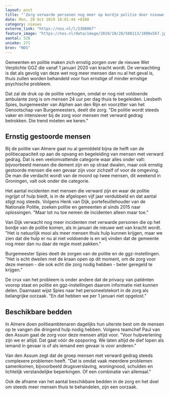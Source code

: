 ```yaml
---
layout: post
title: "'Zorg verwarde personen nog meer op bordje politie door nieuwe wet'"
date: Mon, 28 Oct 2019 18:01:44 +0100
category: nieuws
externe_link: "https://nos.nl/l/2308067"
feature_image: "https://nos.nl/data/image/2019/10/28/588113/1008x567.jpg"
aantal: 528
unieke: 271
bron: "NOS"
---
```


<p>Gemeenten en politie maken zich ernstig zorgen over de nieuwe Wet Verplichte GGZ die vanaf 1 januari 2020 van kracht wordt. De verwachting is dat als gevolg van deze wet nog meer mensen dan nu al het geval is, thuis zullen worden behandeld voor hun ernstige of minder ernstige psychische probleem.</p>
<p>Dat zal de druk op de politie verhogen, omdat er nog niet voldoende ambulante zorg is om mensen 24 uur per dag thuis te begeleiden. Liesbeth Spies, burgemeester van Alphen aan den Rijn en voorzitter van het Genootschap van Burgemeesters, deelt die zorg. "De politie wordt steeds vaker en intensiever bij de zorg voor mensen met verward gedrag betrokken. Die trend móeten we keren."</p>
<h2>Ernstig gestoorde mensen</h2>
<p>Bij de politie van Almere gaat nu al gemiddeld bijna de helft van de politiecapaciteit op aan de opvang en begeleiding van mensen met verward gedrag. Dat is een veelomvattende categorie waar alles onder valt: bijvoorbeeld mensen die dement zijn en op straat dwalen, maar ook ernstig gestoorde mensen die een gevaar zijn voor zichzelf of voor de omgeving. De man die verdacht wordt van de moord op twee mensen, dit weekend in Groningen, valt ook onder die categorie.</p>
<p>Het aantal incidenten met mensen die verward zijn en waar de politie ingrijpt of hulp biedt, is in de afgelopen vijf jaar verdubbeld en dat aantal stijgt nog steeds. Volgens Henk van Dijk, portefeuillehouder van de Nationale Politie, zoeken politie en gemeenten al sinds 2015 naar oplossingen. "Maar tot nu toe nemen de incidenten alleen maar toe."</p>
<p>Van Dijk verwacht nog meer incidenten met verwarde personen die op het bordje van de politie komen, als in januari de nieuwe wet van kracht wordt. "Het is natuurlijk mooi als meer mensen thuis hulp kunnen krijgen, maar we zien dat die hulp er nu al niet voldoende is en wij vinden dat de gemeente nog meer dan nu daar de regie moet pakken."</p>
<p>Burgemeester Spies deelt de zorgen van de politie en de ggz-instellingen. "Het is echt dweilen met de kraan open op dit moment, om de zorg voor deze mensen - die ook echt die zorg nodig hebben - beter geregeld te krijgen."</p>
<p>De crux van het probleem is onder andere dat de privacy van patiënten voorop staat en politie en ggz-instellingen daarom informatie niet kunnen delen. Daarnaast wijst Spies naar het personeelstekort in de zorg als belangrijke oorzaak. "En dat hebben we per 1 januari niet opgelost."</p>
<h2>Beschikbare bedden</h2>
<p>In Almere doen politieambtenaren dagelijks hun uiterste best om de mensen op te vangen die dringend hulp nodig hebben. Volgens teamchef Paul van den Assum gaat de zorg voor deze mensen altijd voor. "Voor hulpverlening zijn we er altijd. Dat gaat vóór de opsporing. We laten altijd de dief lopen als iemand in gevaar is of als iemand een gevaar is voor anderen."</p>
<p>Van den Assum zegt dat de groep mensen met verward gedrag steeds complexere problemen heeft. "Dat is omdat vaak meerdere problemen samenkomen, bijvoorbeeld drugsverslaving, woningnood, schulden en lichtelijk verstandelijke beperkingen. Of een combinatie van allemaal."</p>
<p>Ook de afname van het aantal beschikbare bedden in de zorg en het doel om steeds meer mensen thuis te behandelen, zijn een oorzaak.</p>
